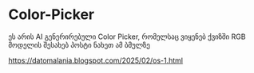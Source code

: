 # Color-Picker
ეს არის AI გენერირებული Color Picker, რომელსაც ვიყენებ ქვიზში RGB მოდელის შესახებ
პოსტი ნახეთ ამ ბმულზე

https://datomalania.blogspot.com/2025/02/os-1.html
